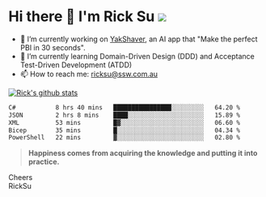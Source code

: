 # Hi there 👋 I'm Rick Su ![](https://komarev.com/ghpvc/?username=ricksu978)
<!--
**ricksu978/ricksu978** is a ✨ _special_ ✨ repository because its `README.md` (this file) appears on your GitHub profile.

Here are some ideas to get you started:
-->
- 🔭 I’m currently working on [YakShaver](https://yakshaver.ai/), an AI app that "Make the perfect PBI in 30 seconds".
- 🌱 I’m currently learning Domain-Driven Design (DDD) and Acceptance Test-Driven Development (ATDD)
- 📫 How to reach me: ricksu@ssw.com.au
<!--
- 👯 I’m looking to collaborate on ...
- 🤔 I’m looking for help with ...
- 💬 Ask me about ...
-->
<!--
- 😄 Pronouns: ...
- ⚡ Fun fact: ...
-->
[![Rick's github stats](https://github-readme-stats.vercel.app/api?username=ricksu978&theme=dark)](https://github.com/ricksu978/ricksu978)

<!--START_SECTION:waka-->

```txt
C#           8 hrs 40 mins   ████████████████░░░░░░░░░   64.20 %
JSON         2 hrs 8 mins    ████░░░░░░░░░░░░░░░░░░░░░   15.89 %
XML          53 mins         █▓░░░░░░░░░░░░░░░░░░░░░░░   06.60 %
Bicep        35 mins         █░░░░░░░░░░░░░░░░░░░░░░░░   04.34 %
PowerShell   22 mins         ▓░░░░░░░░░░░░░░░░░░░░░░░░   02.80 %
```

<!--END_SECTION:waka-->

> **Happiness comes from acquiring the knowledge and putting it into practice.**

Cheers  
RickSu 

